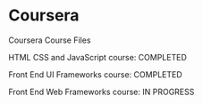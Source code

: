 # Coursera
Coursera Course Files 

HTML CSS and JavaScript course: COMPLETED

Front End UI Frameworks course: COMPLETED

Front End Web Frameworks course: IN PROGRESS


